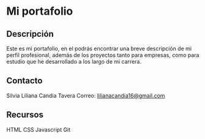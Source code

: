 # Mi portafolio 

## Descripción
Este es mi portafolio, en el podrás encontrar una breve descripción de mi perfil profesional, además de los proyectos tanto para empresas, como para estudio que he desarrollado a los largo de mi carrera. 

## Contacto

Silvia Liliana Candia Tavera
Correo: lilianacandia16@gmail.com

## Recursos 

HTML
CSS
Javascript
Git
